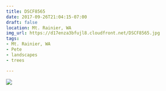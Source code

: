 ```yaml
---
title: DSCF8565
date: 2017-09-26T21:04:15-07:00
draft: false
location: Mt. Rainier, WA
img_url: https://d17enza3bfujl8.cloudfront.net/DSCF8565.jpg
tags:
- Mt. Rainier, WA
- Pete
- landscapes
- trees

---
```


![](https://d17enza3bfujl8.cloudfront.net/DSCF8565.jpg)


